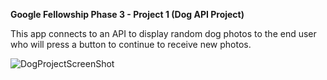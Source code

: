 <Strong> Google Fellowship Phase 3 - Project 1 (Dog API Project) </strong>

This app connects to an API to display random dog photos to the end user who will press a button to continue to receive new photos. 

![DogProjectScreenShot](https://user-images.githubusercontent.com/37948407/140226608-338b19ca-32bc-4006-97f9-e45b0f6d7498.PNG)






